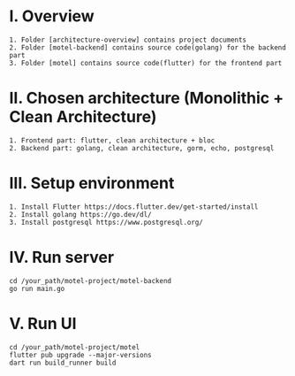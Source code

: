 # I. Overview
    1. Folder [architecture-overview] contains project documents
    2. Folder [motel-backend] contains source code(golang) for the backend part
    3. Folder [motel] contains source code(flutter) for the frontend part

# II. Chosen architecture (Monolithic + Clean Architecture)
    1. Frontend part: flutter, clean architecture + bloc
    2. Backend part: golang, clean architecture, gorm, echo, postgresql

# III. Setup environment
    1. Install Flutter https://docs.flutter.dev/get-started/install 
    2. Install golang https://go.dev/dl/
    3. Install postgresql https://www.postgresql.org/

# IV. Run server
    cd /your_path/motel-project/motel-backend
    go run main.go
# V. Run UI
    cd /your_path/motel-project/motel
    flutter pub upgrade --major-versions
    dart run build_runner build